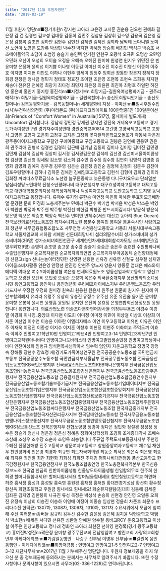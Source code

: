 ```yaml
---
title: "2017년 11월 후원자명단"
date: "2019-03-19"
---
```


11월 후원자 명단nn■정기후원n 강지현 고아라 고은경 고지훈 권순용 권오현 권혜화 길은정 김 건 김경연 김교성 김대동 김동희 김민주 김삼용 김상휘 김소영 김용국 김은영 김은정 김창록 김초연 김하얀 김현주 김현진 김혜원 김혜진 김희라 남막례 노다니엘 노미선 노연미 노영은 도창록 박상민 박수진 박지현 박혜정 방승희 배경민 백석근 백승조 서초메이플약국 소담이 소범영 송슬기 송인택 안기현 안현구 오광석 오규민 오명삼 오민영 오민화 오선이 오성희 오이슬 오정윤 오혜숙 오혜진 원미혜 원성연 원지우 위민진 윤 빈 윤미향 윤정화 윤희섭 이기쁨 이나영 이동걸 이미선 이수진 이수진 이영신 이종희 이주호 이지영 이지현 이판도 이하나 이현주 임세미 임정주 임희선 장동만 장은지 장혜지 장회경 전정은 정나금 정민기 정태효 정효진 조아현 조은영 조현목 조현숙 조희동 차지현 채송아 천유진 천혜영 최광기 최다정 최민지 최윤정 최윤환 최진아 최평호 하일환 허진영 홍은비 홍인기 홍지영 홍진석nn■지정기부n 희망기금-길원옥여성평화기금 - 권주리애작가n 희망기금-길원옥여성평화기금 - 길원옥할머니n 송신도희망씨앗기금 - 송신도할머니n 김복동평화기금 - 김복동할머니n 세계평화비 지정 - 이미선nn■일시후원수입n(사)부천여성의전화 (주)마리몬드 (주)에프디크리에이트 100만명중1인 100일분이선희nFriends of "Comfort Women" in Australia(1517명, 홈페이지 별도게재) Uncomfort 감사합니다. 강남식 강민정 강제권 강지안 강진옥 거제옥포고등학교 경기도가족여성연구원 경기자주여성연대 경원중학교#0814 고건영 고양국제고등학교 고양석 고영은 고영자 고은희 고정규 고지은 고창희 곶자왈작은학교오돌또기 곽동혜 곽은경 광주동아여자고등학교 구길양 구례여중학교 구암고등학교 권봉은 권언혜 권용민 권은희 권주리애 권형석 김경선 김경희 김근배 김기남 김동희 김미나 김미영 김미진 김민경 김민재 김삼석 김삼화 김상미 김서경 김서경김운성 김석례 김선경 김선미서울아이쿱생협 김선영 김선영 김세림 김소영 김소희 김수민 김수정 김수창 김연희 김영석 김영종 김영화 김영화 김예지 김우경 김우영 김은순 김은정 김인순 김정해 김정희 김준우 김진아 김포우렁할머니 김하나 김하준 김해인 김해임호고등학교 김현석 김형미 김희경 김희라 김희정 까리따스무료급식소 노선영 늘푸른중학교 늦은동행 다니구치요우코 단죄일본 답십리성당노인대학 진청소년평화나비 대구은행지부 대구효성여자고등학교 대덕고등학교 대안대학청춘의지성 대학생겨레하나 덕성여자고등학교 도안고등학교 도지영 동덕여자고등학교 동참합니다. 류제수 류지형 류한승 마연정 마은희 마혜란 무효화모금배장열 문경란 문희 민경희 노총제주본부 민혜리 박근수 박기범 박서윤 박성은 박소윤 박영아 박원빈 박정아 박주현 박주형 박진선 박한결 박형준 반드시이깁시다! 방윤식 방윤식 방은영 백보은 백승조 백정숙 백진주 변미연 변혜수(서산 대산고 동아리 Blue Ocean) 전국보건의료산업노동조합 복자수녀회노원 봉문수 봉여민 봉여울 봉윤숙시인 사랑의교회 청년부 사무금융협동조합노조 사무연맹 사천용남고등학교 서동희 서울사대부속고등학교 서울제일교회 서하람 서혜원 선문대희망나미 섭리의딸수녀회 성가소비녀회 성가소비녀회(26명) 성가소비녀회인천관구 세계한인차세대대회참석자모임 소녀해방단(김영우외129명) 손영미 손조영 송고운 송수강 송슬기 송승근 송은주 송효진 수원평화나비 수출입은행지부 순교복자본원 순교복자회최연엽 순교복지자무아공동체 순천향대정혜경 신갈고sign 신나는놀이터정민한 신영환 신용현 신유경 신유영 신철규 심우철 심재민 아이쿱소비자활동 안은영 안정선 안진영 안현주 양노자 양윤서 양종훈 엄태은 에스와이메디텍 여대운 여수Y아이쿱생협 여은영 연세의료원노조 영동산업과학고등학교 영신고등학교 오광진 오단비 오민성 오상준 오성희 옥은주 외국환중개지부 용산평화의소녀상시민 용인고등학교 용인마녀 용인청년회 우리에프아이에스지부 우리은행노동조합 우리카드지부 우정원 우정화 원미경 원숙희 원용원 원윤서 원주선 원준희 원지우 원지혜 위안부합의폐지 유리라 유명주 유상희 유승진 유정수 유주선 유준 유진술 윤기준 윤미향 윤미향 윤봉석 윤시연 윤영흠 윤원일 윤지현 윤진희 윤효정 은행연합회신용정보원 응원합니다 응원합니다. 의료산업노련 의솔초다문화언어강사들 의정부부용초 이경수 이경열 이경희 이나영\_중앙대 이다현 이도희 이미정 이미정 이민아 이상철 이상호 이상희 이서준 이선임 이수연 이승윤 이아란 이엘리자베스 이연 이우고등학교 이유빈 이유준 이인주 이재욱 이정진 이종성 이지수 이지훈 이창후 이현정 이현주 이화여고 주먹도끼 이효숙 이희주 인명여고1학년10반 인명여고1학년4반 인명여고3-14 인명여고3학년7반 인명여고교직원아나바다 인명여고나도바리스타 인명여고졸업생손민정 인명여고학생아나바다 인천여성회 임병규 임석현목사넘작아서 임수혁 임인자 자운고등학교 장명국 장정숙 장해동 장현수 장효정 재)경기도가족여성연구원 전국공공운수노동조합 국민연금지부동부 전국공공운수노동조합 국민연금지부서울남부 전국공무원노동조합 전국금융산업노동조합KB국민은행지부 전국금융산업노동조합KEB하나은행지부 전국금융산업노동조합NH농협지부 전국금융산업노동조합경남은행지부 전국금융산업노동조합광주은행지부 전국금융산업노동조합 금융결제원지부 전국금융산업노동조합금융연수원지부 전국금융산업노동조합기술보증기금지부 전국금융산업노동조합기업데이터지부 전국금융산업노동조합기업은행지부 전국금융산업노동조합산림조합중앙회지부 전국금융산업노동조합산업은행지부 전국금융산업노동조합신용보증기금지부 전국금융산업노동조합신한은행지부 전국금융산업노동조합신협중앙회지부 전국금융산업노동조합제주은행지부 전국금융산업노동조합씨티은행지부 전국금융산업노동조합 한국자금중개지부 전국금융산업노동조합한국자산관리공사지부 전국담배인삼노동조합 전국사무금융노동조합연맹나이스정보통신지부 전국사무금융노동조합연맹도림신협지부 전국사무금융노조연맹KIS정보통신노조 전북은행지부 전협노양평 정경아 정다은 정민화 정설경 정성정 정수은 정슬기 정신나 정은경 정은성 정혜용 정화여상학생회 조경희 조계종대각사 조배숙 조상래 조성우 조수장 조순자 조영옥 죄송합니다 주규엽 주택도시보증공사지부 주현영 주혜진 진정한해방 진주고등학교 창문여자고등학교 창원중앙여자고등학교 채수일 채현우 천안평화비 천은경 최경자 최규연 최도자국회의원 최동순 최서윤 최은숙 최은영 최종예 최지훈 최진열 최찬 최현화 최희성 최희진 추재경 평화나비대전행동 풍산고등학교 한국감정원지부 한국금융안전지부 한국노동조합총연맹 한국노총전북지역본부 한국신용정보노조 한국염 한금희 한밭아이쿱생협 한울남도아이쿱생협 한일합의무효 한주희 한희경 할머니들힘내세요! 할머니힘내세요 할머님들힘내세요 함안칠원고등학교 허연화 허준 홍서정 홍성규 홍성일 홍숙영 홍원경 홍채정 홍해원 황대연경기성남 황선희 황수정 황신옥 회현초등학교 후원금 힘내세요 힘내세요! 화순뮤지컬팀(김대희 김동해 김세준 김좌훈 김지영 김한봉희 나규진 류성 목정윤 박성석 손승희 신현경 안진영 오일룡 오희진 유정숙 이상희 이승진 이승하 이영매 이정아 이종승 임상현 정윤희 차준호 최문수 프리다수진 한덕균) 1307차, 1308차, 1309차, 1310차, 1311차 수요시위에서 모금에 참여해 주신 여러분nn강버들 김규리 김두선 김수현 김윤정 김은혜 김지윤 덕현중학교 박범석 박소현n 배세은 서다민 선유진 성환철 안예원 양수철 용바고RCY 운중고등학교 이상철 이주은 인창고등학교 정나래 정화연 조아라 최현진 선하영 현경록(경기 광주고등학교) 홍여진박성진nn곽은정 윤미향 광주무진교회 전남영암여고 향린교회 사랑의교회청년부 이케다에리코nn■기림일동행인 - 나승구 신부님 이영우 신부님nn■길원옥 음반 동행인 - 이케다에리코nn■희망저금통 : 인명여고 인명여고1-5 인명여고2-7 인명여고3-12 재단사무처nn※2017년 11월 기부해주신 명단입니다. 후원자 정보제공을 하지 않으신 분 중 정보제공에 동의하시는 분께서는 사무처로 알려주시기 바랍니다. 또한 수정사항이나 문의사항이 있으시면 사무처(02-336-1228)로 연락바랍니다.
